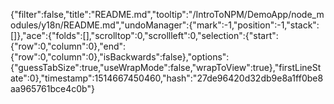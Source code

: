 {"filter":false,"title":"README.md","tooltip":"/IntroToNPM/DemoApp/node_modules/y18n/README.md","undoManager":{"mark":-1,"position":-1,"stack":[]},"ace":{"folds":[],"scrolltop":0,"scrollleft":0,"selection":{"start":{"row":0,"column":0},"end":{"row":0,"column":0},"isBackwards":false},"options":{"guessTabSize":true,"useWrapMode":false,"wrapToView":true},"firstLineState":0},"timestamp":1514667450460,"hash":"27de96420d32db9e8a1ff0be8aa965761bce4c0b"}